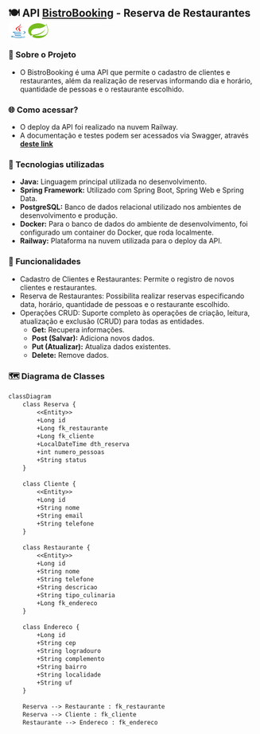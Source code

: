 ## 🍽️ API <a href="https://api-bistrobooking-production.up.railway.app/swagger-ui.html" target="_blank">BistroBooking</a> - Reserva de Restaurantes <img align="center" alt="Karen-Java" height="30" width="40" src="https://raw.githubusercontent.com/devicons/devicon/master/icons/java/java-original.svg"><img align="center" alt="Karen-spring" height="30" width="40" src="https://github.com/devicons/devicon/blob/master/icons/spring/spring-original.svg">

### 📖 Sobre o Projeto

- O BistroBooking é uma API que permite o cadastro de clientes e restaurantes, além da realização de reservas informando dia e horário, quantidade de pessoas e o restaurante escolhido.

### 🌐 Como acessar?

- O deploy da API foi realizado na nuvem Railway.
- A documentação e testes podem ser acessados via Swagger, através <a href="https://api-bistrobooking-production.up.railway.app/swagger-ui.html" target="_blank">**deste link**</a>

### 🚀 Tecnologias utilizadas

- **Java:** Linguagem principal utilizada no desenvolvimento.
- **Spring Framework:** Utilizado com Spring Boot, Spring Web e Spring Data.
- **PostgreSQL:** Banco de dados relacional utilizado nos ambientes de desenvolvimento e produção.
- **Docker:** Para o banco de dados do ambiente de desenvolvimento, foi configurado um container do Docker, que roda localmente.
- **Railway:** Plataforma na nuvem utilizada para o deploy da API.

### 🔧 Funcionalidades

- Cadastro de Clientes e Restaurantes: Permite o registro de novos clientes e restaurantes.
- Reserva de Restaurantes: Possibilita realizar reservas especificando data, horário, quantidade de pessoas e o restaurante escolhido.
- Operações CRUD: Suporte completo às operações de criação, leitura, atualização e exclusão (CRUD) para todas as entidades.
    - **Get:** Recupera informações.
    - **Post (Salvar):** Adiciona novos dados.
    - **Put (Atualizar):** Atualiza dados existentes.
    - **Delete:** Remove dados.

### 🗺️ Diagrama de Classes
```mermaid
classDiagram
    class Reserva {
        <<Entity>>
        +Long id
        +Long fk_restaurante
        +Long fk_cliente
        +LocalDateTime dth_reserva
        +int numero_pessoas
        +String status
    }
    
    class Cliente {
        <<Entity>>
        +Long id
        +String nome
        +String email
        +String telefone
    }
    
    class Restaurante {
        <<Entity>>
        +Long id
        +String nome
        +String telefone
        +String descricao
        +String tipo_culinaria
        +Long fk_endereco
    }
    
    class Endereco {
        +Long id
        +String cep
        +String logradouro
        +String complemento
        +String bairro
        +String localidade
        +String uf
    }
    
    Reserva --> Restaurante : fk_restaurante
    Reserva --> Cliente : fk_cliente
    Restaurante --> Endereco : fk_endereco

